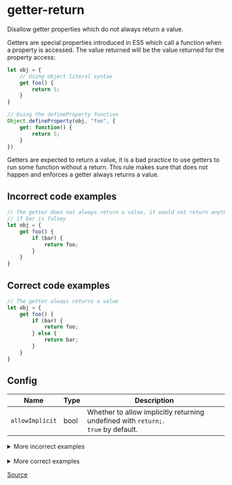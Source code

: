 <!--
 generated docs file, do not edit by hand, see xtask/docgen 
-->
# getter-return

Disallow getter properties which do not always return a value.

Getters are special properties introduced in ES5 which call a function when a property is accessed.
The value returned will be the value returned for the property access:

```js
let obj = {
    // Using object literal syntax
    get foo() {
        return 5;
    }
}

// Using the defineProperty function
Object.defineProperty(obj, "foo", {
    get: function() {
        return 5;
    }
})
```

Getters are expected to return a value, it is a bad practice to use getters to run some function
without a return. This rule makes sure that does not happen and enforces a getter always returns a value.

## Incorrect code examples

```js
// The getter does not always return a value, it would not return anything
// if bar is falsey
let obj = {
    get foo() {
        if (bar) {
            return foo;
        }
    }
}
```

## Correct code examples

```js
// The getter always returns a value
let obj = {
    get foo() {
        if (bar) {
            return foo;
        } else {
            return bar;
        }
    }
}
```

## Config
| Name | Type | Description |
| ---- | ---- | ----------- |
| `allowImplicit` | bool |  Whether to allow implicitly returning undefined with `return;`.<br>`true` by default. |

<details>
 <summary> More incorrect examples </summary>

```js
let foo = {
    get bar() {
        
    }
}
```

```js
let bar = {
    get foo() {
        if (bar) {
            return bar;
        }
    }
}
```

```js
let bar = {
    get foo() {
        switch (bar) {
            case 5:
            case 6:
            if (bar) {
                return 5;
            }
        }
    }
}
```

```js
let bar = {
    get foo() {
        if (bar) {

        } else {
            return foo;
        }
    }
}
```
</details><br>
<details>
 <summary> More correct examples </summary>

```js
let bar = {
    get foo() {
        return bar;
    }
}
```

```js
let bar = {
    get foo() {
        if(bar) {
            if (bar) {
                return foo;
            } else {
                return 6;
            }
        } else {
            return 7;
        }
    }
}
```
</details>

[Source](https://github.com/RDambrosio016/RSLint/tree/master/crates/rslint_core/src/groups/errors/getter_return.rs)